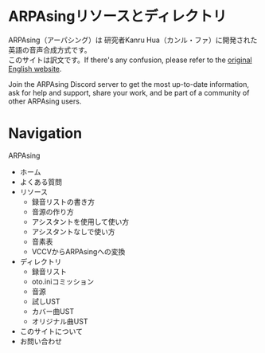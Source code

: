 # ARPAsingリソースとディレクトリ

ARPAsing（アーパシング）は 研究者Kanru Hua（カンル・ファ）に開発された英語の音声合成方式です。  
このサイトは訳文です。If there's any confusion, please refer to the [original English website]().

Join the ARPAsing Discord server to get the most up-to-date information, ask for help and support, share your work, and be part of a community of other ARPAsing users.

# Navigation

ARPAsing
- ホーム
- よくある質問
- リソース
	- 録音リストの書き方
	- 音源の作り方
	- アシスタントを使用して使い方
	- アシスタントなしで使い方
	- 音素表
	- VCCVからARPAsingへの変換
- ディレクトリ
	- 録音リスト
	- oto.iniコミッション
	- 音源
	- 試しUST
	- カバー曲UST
	- オリジナル曲UST
- このサイトについて
- お問い合わせ
